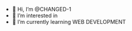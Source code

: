 - 👋 Hi, I’m @CHANGED-1
- 👀 I’m interested in 
- 🌱 I’m currently learning WEB DEVELOPMENT

<!---
CHANGED-1/CHANGED-1 is a ✨ special ✨ repository because its `README.md` (this file) appears on your GitHub profile.
You can click the Preview link to take a look at your changes.
--->
